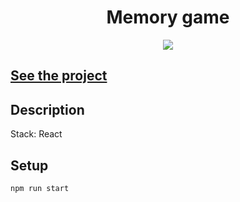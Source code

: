 <h1 align="center">Memory game</h1>
<p align="center">
  <img src="https://img.shields.io/badge/made%20by-opv1-blue.svg">
</p>

## [See the project](https://opv1.github.io/memory-game)

## Description

Stack: React

## Setup

```
npm run start
```

